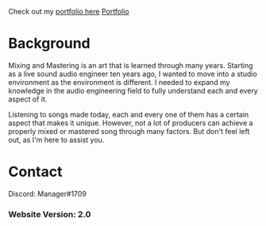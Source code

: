 Check out my [portfolio here](portfolio.md)
<a href="/portfolio.md" class="btn">Portfolio</a>

# Background

Mixing and Mastering is an art that is learned through many years. Starting as a live sound audio engineer ten years ago, I wanted to move into a studio environment as the environment is different. I needed to expand my knowledge in the audio engineering field to fully understand each and every aspect of it.

Listening to songs made today, each and every one of them has a certain aspect that makes it unique. However, not a lot of producers can achieve a properly mixed or mastered song through many factors. But don't feel left out, as I'm here to assist you.

# Contact

Discord: Manager#1709

### Website Version: 2.0
